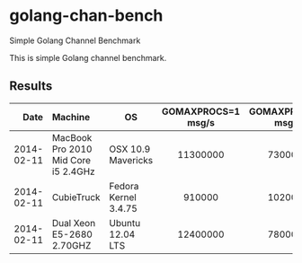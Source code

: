 golang-chan-bench
=================

Simple Golang Channel Benchmark

This is simple Golang channel benchmark.

## Results

| Date  | Machine                             | OS                  | GOMAXPROCS=1 msg/s | GOMAXPROCS=2 msg/s |
|------:|:-------------------------------|---------------------|:------------------:|:------------------:|
| 2014-02-11 | MacBook Pro 2010 Mid Core i5 2.4GHz | OSX 10.9 Mavericks  |           11300000 |            7300000 |
| 2014-02-11 | CubieTruck                          | Fedora Kernel 3.4.75 |            910000 |            1020000 |
| 2014-02-11 | Dual Xeon E5-2680 2.70GHZ           | Ubuntu 12.04 LTS | 12400000 | 7800000 |

